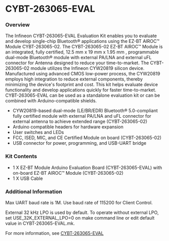 # CYBT-263065-EVAL

### Overview

The Infineon CYBT-263065-EVAL Evaluation Kit enables you to evaluate and develop single-chip Bluetooth&#174; applications using the EZ-BT AIROC&#8482; Module CYBT-263065-02. The CYBT-263065-02 EZ-BT AIROC&#8482; Module is an integrated, fully certified, 12.5 mm x 19 mm x 1.95 mm , programmable dual-mode Bluetooth&#174; module with external PA/LNA and external uFL connector for Antenna designed to reduce your time-to-market. The CYBT-263065-02 module utilizes the Infineon CYW20819 silicon device. Manufactured using advanced CMOS low-power process, the CYW20819 employs high integration to reduce external components, thereby minimizing the device's footprint and cost. This kit helps evaluate device functionality and develop applications quickly for faster time-to-market.
CYBT-263065-EVAL can be used as a standalone evaluation kit or can be combined with Arduino-compatible shields.

* CYW20819-based dual-mode (LE/BR/EDR) Bluetooth&#174; 5.0-compliant fully certified module with external PA/LNA and uFL connector for external antenna to achieve extended range (CYBT-263065-02)
* Arduino compatible headers for hardware expansion
* User switches and LEDs
* FCC, ISED, MIC, and CE Certified Module on board (CYBT-263065-02)
* USB connector for power, programming, and USB-UART bridge

### Kit Contents

* 1 X EZ-BT Module Arduino Evaluation Board (CYBT-263065-EVAL) with on-board EZ-BT AIROC&#8482; Module (CYBT-263065-02)
* 1 X USB Cable

### Additional Information

Max UART baud rate is 1M. Use baud rate of 115200 for Client Control.

External 32 kHz LPO is used by default. To operate without external LPO, set USE\_32K\_EXTERNAL\_LPO=0 on
make command line or edit default value in CYBT-263065-EVAL.mk.

For more information, see [CYBT-263065-EVAL](https://www.infineon.com/cms/en/product/evaluation-boards/cybt-263065-eval/)
